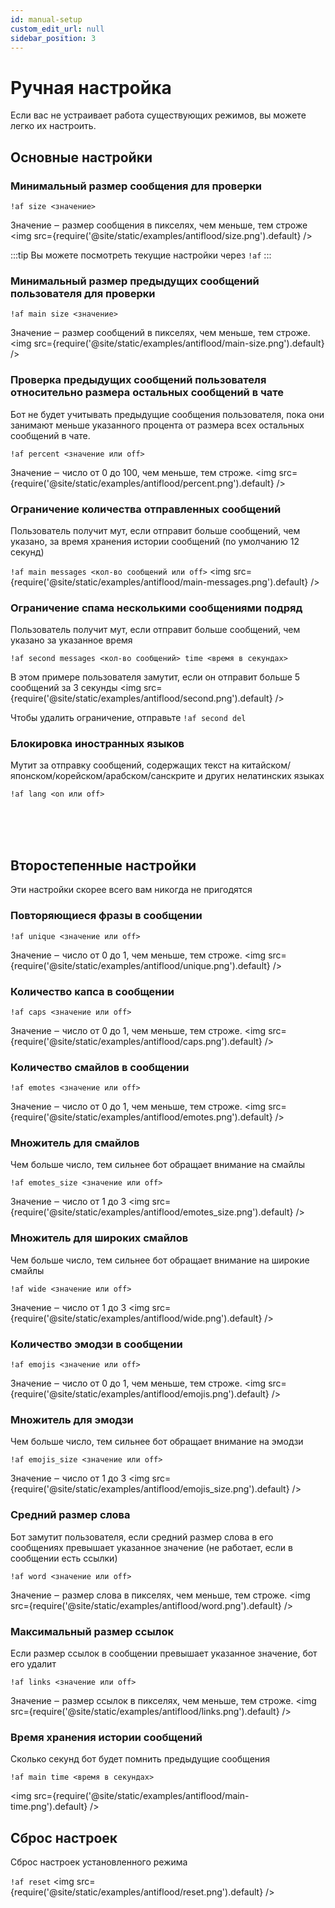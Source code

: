 ```yaml
---
id: manual-setup
custom_edit_url: null
sidebar_position: 3
---
```


# Ручная настройка 
Если вас не устраивает работа существующих режимов, вы можете легко их настроить.

## Основные настройки

### Минимальный размер сообщения для проверки
`!af size <значение>`

Значение ‒ размер сообщения в пикселях, чем меньше, тем строже
<img src={require('@site/static/examples/antiflood/size.png').default} />

:::tip
Вы можете посмотреть текущие настройки через `!af`
:::

### Минимальный размер предыдущих сообщений пользователя для проверки
`!af main size <значение>`

Значение ‒ размер сообщений в пикселях, чем меньше, тем строже.
<img src={require('@site/static/examples/antiflood/main-size.png').default} />

### Проверка предыдущих сообщений пользователя относительно размера остальных сообщений в чате
Бот не будет учитывать предыдущие сообщения пользователя, пока они занимают меньше указанного процента от размера всех остальных сообщений в чате.

`!af percent <значение или off>`

Значение ‒ число от 0 до 100, чем меньше, тем строже.
<img src={require('@site/static/examples/antiflood/percent.png').default} />

### Ограничение количества отправленных сообщений
Пользователь получит мут, если отправит больше сообщений, чем указано, за время хранения истории сообщений (по умолчанию 12 секунд)

`!af main messages <кол-во сообщений или off>`
<img src={require('@site/static/examples/antiflood/main-messages.png').default} />

### Ограничение спама несколькими сообщениями подряд
Пользователь получит мут, если отправит больше сообщений, чем указано за указанное время

`!af seсond messages <кол-во сообщений> time <время в секундах>`

В этом примере пользователя замутит, если он отправит больше 5 сообщений за 3 секунды
<img src={require('@site/static/examples/antiflood/second.png').default} />

Чтобы удалить ограничение, отправьте `!af seсond del`

### Блокировка иностранных языков
Мутит за отправку сообщений, содержащих текст на китайском/японском/корейском/арабском/санскрите и других нелатинских языках

`!af lang <on или off>`

<br/><br/><br/>



## Второстепенные настройки
Эти настройки скорее всего вам никогда не пригодятся

### Повторяющиеся фразы в сообщении
`!af unique <значение или off>`

Значение ‒ число от 0 до 1, чем меньше, тем строже.
<img src={require('@site/static/examples/antiflood/unique.png').default} />

### Количество капса в сообщении
`!af caps <значение или off>`

Значение ‒ число от 0 до 1, чем меньше, тем строже.
<img src={require('@site/static/examples/antiflood/caps.png').default} />

### Количество смайлов в сообщении
`!af emotes <значение или off>`

Значение ‒ число от 0 до 1, чем меньше, тем строже.
<img src={require('@site/static/examples/antiflood/emotes.png').default} />

### Множитель для смайлов
Чем больше число, тем сильнее бот обращает внимание на смайлы

`!af emotes_size <значение или off>`

Значение ‒ число от 1 до 3
<img src={require('@site/static/examples/antiflood/emotes_size.png').default} />


### Множитель для широких смайлов
Чем больше число, тем сильнее бот обращает внимание на широкие смайлы

`!af wide <значение или off>`

Значение ‒ число от 1 до 3
<img src={require('@site/static/examples/antiflood/wide.png').default} />

### Количество эмодзи в сообщении
`!af emojis <значение или off>`

Значение ‒ число от 0 до 1, чем меньше, тем строже.
<img src={require('@site/static/examples/antiflood/emojis.png').default} />

### Множитель для эмодзи
Чем больше число, тем сильнее бот обращает внимание на эмодзи

`!af emojis_size <значение или off>`

Значение ‒ число от 1 до 3
<img src={require('@site/static/examples/antiflood/emojis_size.png').default} />

### Средний размер слова
Бот замутит пользователя, если средний размер слова в его сообщениях превышает указанное значение (не работает, если в сообщении есть ссылки)

`!af word <значение или off>`

Значение ‒ размер слова в пикселях, чем меньше, тем строже.
<img src={require('@site/static/examples/antiflood/word.png').default} />

### Максимальный размер ссылок
Если размер ссылок в сообщении превышает указанное значение, бот его удалит

`!af links <значение или off>`

Значение ‒ размер ссылок в пикселях, чем меньше, тем строже.
<img src={require('@site/static/examples/antiflood/links.png').default} />

### Время хранения истории сообщений
Сколько секунд бот будет помнить предыдущие сообщения

`!af main time <время в секундах>`

<img src={require('@site/static/examples/antiflood/main-time.png').default} />


## Сброс настроек
Сброс настроек установленного режима

`!af reset`
<img src={require('@site/static/examples/antiflood/reset.png').default} />
